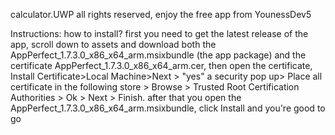 calculator.UWP all rights reserved, enjoy the free app from YounessDev5


Instructions: how to install? 
first you need to get the latest release of the app, scroll down to assets and download both the AppPerfect_1.7.3.0_x86_x64_arm.msixbundle (the app package) and the certificate AppPerfect_1.7.3.0_x86_x64_arm.cer, then open the certificate, Install Certificate>Local Machine>Next > "yes" a security pop up> Place all certificate in the following store > Browse > Trusted Root Certification Authorities > Ok > Next > Finish. after that you open the AppPerfect_1.7.3.0_x86_x64_arm.msixbundle, click Install and you're good to go
